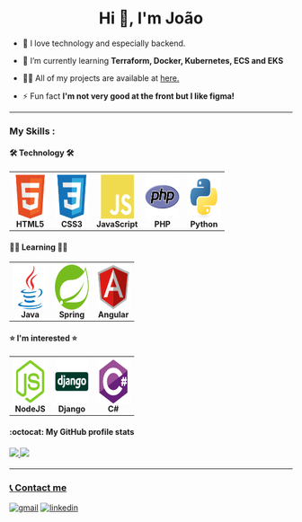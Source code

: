 <h1 align="center">Hi 👋, I'm João</h1>
<!-- <h3 align="center">I wanna be a Back-End Developer</h3> -->

- 💖 I love technology and especially backend.

- 🌱 I’m currently learning **Terraform, Docker, Kubernetes, ECS and EKS**

- 👨‍💻 All of my projects are available at [here.](https://github.com/joaok2k2?tab=repositories&q=&type=source&language=&sort=)

- ⚡ Fun fact **I'm not very good at the front but I like figma!**
---
<div style="display: inline_block">
    <h3>My Skills : </h3>
    <h4>🛠 Technology 🛠</h4>
    <table style="width:100%">
        <tr>
            <th><img align="center" alt="João-HTML" height="80" width="60" src="https://raw.githubusercontent.com/devicons/devicon/master/icons/html5/html5-original.svg"><br>HTML5</th>
            <th><img align="center" alt="João-CSS" height="80" width="60" src="https://raw.githubusercontent.com/devicons/devicon/master/icons/css3/css3-original.svg"><br>CSS3</th>
            <th><img align="center" alt="João-Js" height="80" width="60" src="https://raw.githubusercontent.com/devicons/devicon/master/icons/javascript/javascript-plain.svg"><br>JavaScript</th>
            <th><img align="center" alt="João-PHP" height="80" width="60" src="https://raw.githubusercontent.com/devicons/devicon/master/icons/php/php-original.svg"><br>PHP</th>
            <th><img align="center" alt="João-Python" height="80" width="60" src="https://raw.githubusercontent.com/devicons/devicon/master/icons/python/python-original.svg"><br>Python</th>
        </tr>
    </table>
</div>

<div style="display: inline_block">
    <h4>👨‍💻 Learning 👨‍💻</h4>
    <table style="width:100%">
        <tr>
            <th><img align="center" alt="João-Java" height="80" width="60" src="https://raw.githubusercontent.com/devicons/devicon/master/icons/java/java-original.svg"><br>Java</th>
            <th><img align="center" alt="João-Srinpg" height="80" width="60" src="https://raw.githubusercontent.com/devicons/devicon/master/icons/spring/spring-original.svg"><br>Spring</th>
            <th><img align="center" alt="João-Angular" height="80" width="60" src="https://raw.githubusercontent.com/devicons/devicon/master/icons/angularjs/angularjs-original.svg"><br>Angular</th>
        </tr>
    </table>
</div>

<div style="display: inline_block">
    <h4>⭐ I'm interested ⭐</h4>
    <table style="width:100%">
        <tr>
            <th><img align="center" alt="João-NodeJs" height="80" width="60" src="https://raw.githubusercontent.com/devicons/devicon/master/icons/nodejs/nodejs-original.svg"><br>NodeJS</th>
            <th><img align="center" alt="João-Django" height="80" width="60" src="https://raw.githubusercontent.com/devicons/devicon/00f02ef57fb7601fd1ddcc2fe6fe670fef3ae3e4/icons/django/django-original.svg"><br>Django</th>
            <th><img align="center" alt="João-Csharp" height="80" width="60" src="https://raw.githubusercontent.com/devicons/devicon/master/icons/csharp/csharp-original.svg"><br>C#</th>
        </tr>
    </table>
</div>
 
 <div>
  <h4>:octocat: My GitHub profile stats<h4>
  <a href="https://github.com/joaok2k2">
  <img height="180em" src="https://github-readme-stats.vercel.app/api?username=joaok2k2&show_icons=true&theme=dark&include_all_commits=true&count_private=true"/>
  <img height="180em" src="https://github-readme-stats.vercel.app/api/top-langs/?username=joaok2k2&layout=compact&langs_count=7&theme=dark"/>
</div>

   
--- 
<div>
    <h3>📞 Contact me</h3>
    <div style="display: inline_block">
        <a href="mailto:joak2k2@gmail.com"><img src="https://img.shields.io/badge/Gmail-D14836?style=for-the-badge&logo=gmail&logoColor=white" alt="gmail"></a>
        <a href="https://www.linkedin.com/in/jo%C3%A3o-souza-3589671a2" target="_black"><img src="https://img.shields.io/badge/LinkedIn-0077B5?style=for-the-badge&logo=linkedin&logoColor=white" alt="linkedin"></a>     
    </div>

</div>
 
